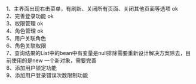 1、主界面出现右击菜单，有刷新、关闭所有页面、关闭其他页面等选项   ok<br>
2、完善登录功能  ok<br>
3、权限管理  ok<br>
4、角色管理  ok<br>
5、用户关联角色<br>
6、角色关联权限<br>
7、查询结果的List中的bean中有变量是null排除需要重新设计解决方案除去，目前使用的是new 一个新对象，需要完善<br>
8、添加用户锁定功能<br>
9、添加用户登录错误次数限制功能<br>
